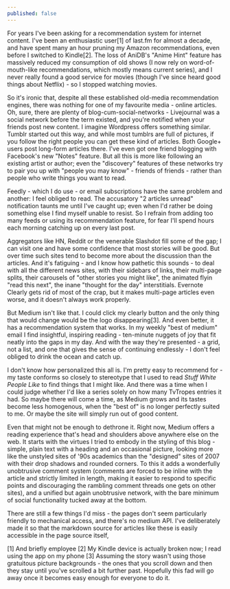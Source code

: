 ```yaml
---
published: false
---
```


For years I've been asking for a recommendation system for internet content. I've been an enthusiastic user[1] of last.fm for almost a decade, and have spent many an hour pruning my Amazon recommendations, even before I switched to Kindle[2]. The loss of AniDB's "Anime Hint" feature has massively reduced my consumption of old shows (I now rely on word-of-mouth-like recommendations, which mostly means current series), and I never really found a good service for movies (though I've since heard good things about Netflix) - so I stopped watching movies.

So it's ironic that, despite all these established old-media recommendation engines, there was nothing for one of my favourite media - online articles. Oh, sure, there are plenty of blog-cum-social-networks - Livejournal was a social network before the term existed, and you're notified when your friends post new content. I imagine Wordpress offers something similar. Tumblr started out this way, and while most tumblrs are full of pictures, if you follow the right people you can get these kind of articles. Both Google+ users post long-form articles there. I've even got one friend blogging with Facebook's new "Notes" feature. But all this is more like following an existing artist or author; even the "discovery" features of these networks try to pair you up with "people you may know" - friends of friends - rather than people who write things you want to read.

Feedly - which I do use - or email subscriptions have the same problem and another: I feel obliged to read. The accusatory "2 articles unread" notification taunts me until I've caught up; even when I'd rather be doing something else I find myself unable to resist. So I refrain from adding too many feeds or using its recommendation feature, for fear I'll spend hours each morning catching up on every last post.

Aggregators like HN, Reddit or the venerable Slashdot fill some of the gap; I can visit one and have some confidence that most stories will be good. But over time such sites tend to become more about the discussion than the articles. And it's fatiguing - and I know how pathetic this sounds - to deal with all the different news sites, with their sidebars of links, their multi-page splits, their carousels of "other stories you might like", the animated flyin "read this next", the inane "thought for the day" interstitials. Evernote Clearly gets rid of most of the crap, but it makes multi-page articles even worse, and it doesn't always work properly.

But Medium isn't like that. I could click my clearly button and the only thing that would change would be the logo disappearing[3]. And even better, it has a recommendation system that works. In my weekly "best of medium" email I find insightful, inspiring reading - ten-minute nuggets of joy that fit neatly into the gaps in my day. And with the way they're presented - a grid, not a list, and one that gives the sense of continuing endlessly - I don't feel obliged to drink the ocean and catch up.

I don't know how personalized this all is. I'm pretty easy to recommend for - my taste conforms so closely to stereotype that I used to read *Stuff White People Like* to find things that I might like. And there was a time when I could judge whether I'd like a series solely on how many TvTropes entries it had. So maybe there will come a time, as Medium grows and its tastes become less homogenous, when the "best of" is no longer perfectly suited to me. Or maybe the site will simply run out of good content.

Even that might not be enough to dethrone it. Right now, Medium offers a reading experience that's head and shoulders above anywhere else on the web. It starts with the virtues I tried to embody in the styling of this blog - simple, plain text with a heading and an occasional picture, looking more like the unstyled sites of '90s academics than the "designed" sites of 2007 with their drop shadows and rounded corners. To this it adds a wonderfully unobtrusive comment system (comments are forced to be inline with the article and strictly limited in length, making it easier to respond to specific points and discouraging the rambling comment threads one gets on other sites), and a unified but again unobtrusive network, with the bare minimum of social functionality tucked away at the bottom.

There are still a few things I'd miss - the pages don't seem particularly friendly to mechanical access, and there's no medium API. I've deliberately made it so that the markdown source for articles like these is easily accessible in the page source itself, 



[1] And briefly employee
[2] My Kindle device is actually broken now; I read using the app on my phone
[3] Assuming the story wasn't using those gratuitous picture backgrounds - the ones that you scroll down and then they stay until you've scrolled a bit further past. Hopefully this fad will go away once it becomes easy enough for everyone to do it.
